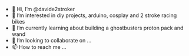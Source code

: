 - 👋 Hi, I’m @davide2stroker
- 👀 I’m interested in diy projects, arduino, cosplay and 2 stroke racing bikes
- 🌱 I’m currently learning about building a ghostbusters proton pack and wand
- 💞️ I’m looking to collaborate on ...
- 📫 How to reach me ...

<!---
davide2stroker/davide2stroker is a ✨ special ✨ repository because its `README.md` (this file) appears on your GitHub profile.
You can click the Preview link to take a look at your changes.
--->
